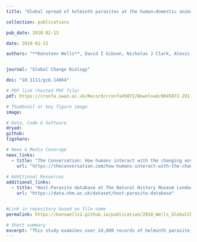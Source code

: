 ```yaml
---
title: "Global spread of helminth parasites at the human–domestic animal–wildlife interface"

collection: publications

pub_date: 2018-02-13

date: 2018-02-13 

authors: "**Konstans Wells**, David I Gibson, Nicholas J Clark, Alexis Ribas, Serge Morand, Hamish I McCallum"


journal: "Global Change Biology"

doi: "10.1111/gcb.14064"

# PDF link (hosted PDF file)
pdf: https://cronfa.swan.ac.uk/Record/cronfa45072/Download/0045072-29112018124008.pdf

# Thumbnail or key figure image
image: 

# Data, Code & Software
dryad: 
github:
figshare:

# News & Media Coverage
news_links:
  - title: "The Conversation: How humans interact with the changing environment is affecting the spread of infectious disease"
    url: "https://theconversation.com/how-humans-interact-with-the-changing-environment-is-affecting-the-spread-of-infectious-disease-115660"
     
# Additional Resources
additional_links:
  - title: "Host-Parasite database at The Natural History Museum London"
    url: "https://data.nhm.ac.uk/dataset/host-parasite-database"


#Link in repository based on file name
permalink: https://konswells1.github.io/publication/2018_Wells_GlobalChangeBiol  

# Short summary
excerpt: "This study examines over 24,000 records of helminth parasite associations to identify drivers of parasite sharing between wild mammals and domestic animals, including humans. Using hierarchical modeling and species trait data, the work shows that wildlife diet is the strongest predictor of parasite sharing, followed by zoogeographic region and habitat characteristics. Species occupying similar trophic levels are more likely to share parasites, suggesting that future range shifts leading to novel trophic interactions may increase the risk of host shifting. Global risk maps produced from model predictions highlight key areas where emerging parasite transmission at the human–wildlife interface could pose significant threats to health and biosecurity."
---
```

